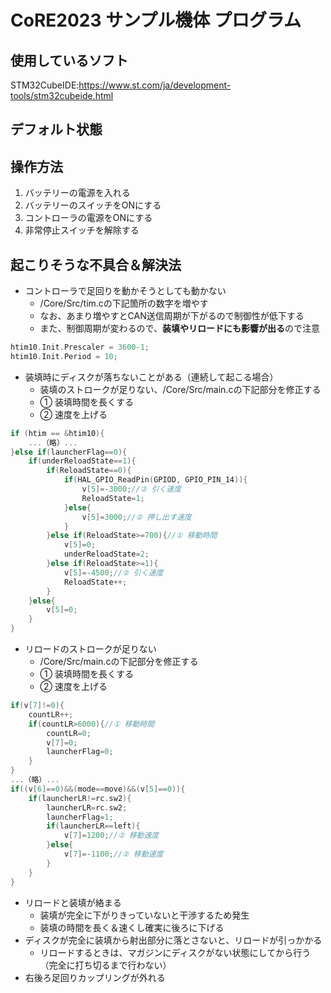 # CoRE2023 サンプル機体 プログラム
## 使用しているソフト
STM32CubeIDE:https://www.st.com/ja/development-tools/stm32cubeide.html

## デフォルト状態

## 操作方法
1. バッテリーの電源を入れる
2. バッテリーのスイッチをONにする
3. コントローラの電源をONにする
4. 非常停止スイッチを解除する

## 起こりそうな不具合＆解決法
- コントローラで足回りを動かそうとしても動かない
  - /Core/Src/tim.cの下記箇所の数字を増やす
  - なお、あまり増やすとCAN送信周期が下がるので制御性が低下する
  - また、制御周期が変わるので、**装填やリロードにも影響が出る**ので注意
```c
htim10.Init.Prescaler = 3600-1;
htim10.Init.Period = 10;
```
- 装填時にディスクが落ちないことがある（連続して起こる場合）
  - 装填のストロークが足りない、/Core/Src/main.cの下記部分を修正する
  - ① 装填時間を長くする
  - ② 速度を上げる
```c
if (htim == &htim10){
    ...（略）...
}else if(launcherFlag==0){
    if(underReloadState==1){
        if(ReloadState==0){
            if(HAL_GPIO_ReadPin(GPIOD, GPIO_PIN_14)){
                v[5]=-3000;//② 引く速度
                ReloadState=1;
            }else{
                v[5]=3000;//② 押し出す速度
            }
        }else if(ReloadState>=700){//① 移動時間
            v[5]=0;
            underReloadState=2;
        }else if(ReloadState>=1){
            v[5]=-4500;//② 引く速度
            ReloadState++;
        }
    }else{
        v[5]=0;
    }
}
```
- リロードのストロークが足りない
  - /Core/Src/main.cの下記部分を修正する
  - ① 装填時間を長くする
  - ② 速度を上げる
```c
if(v[7]!=0){
    countLR++;
    if(countLR>6000){//① 移動時間
        countLR=0;
        v[7]=0;
        launcherFlag=0;
    }
}
...（略）...
if((v[6]==0)&&(mode==move)&&(v[5]==0)){
    if(launcherLR!=rc.sw2){
        launcherLR=rc.sw2;
        launcherFlag=1;
        if(launcherLR==left){
            v[7]=1200;//② 移動速度
        }else{
            v[7]=-1100;//② 移動速度
        }
    }
}
```
- リロードと装填が絡まる
  - 装填が完全に下がりきっていないと干渉するため発生
  - 装填の時間を長く＆速くし確実に後ろに下げる
- ディスクが完全に装填から射出部分に落とさないと、リロードが引っかかる
  - リロードするときは、マガジンにディスクがない状態にしてから行う（完全に打ち切るまで行わない）
- 右後ろ足回りカップリングが外れる
